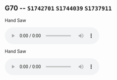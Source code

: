## G70 -- `S1742701` `S1744039` `S1737911`
Hand Saw

<audio src = "assets/5-253094-B-49.wav" controls preload></audio>

Hand Saw

<audio src = "assets/5-253094-B-49.wav" controls preload></audio>

